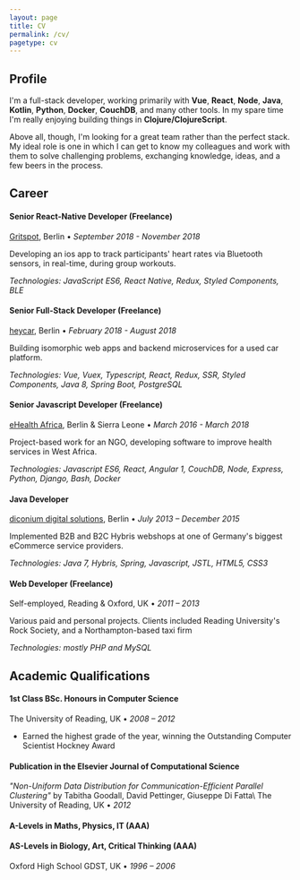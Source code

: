 ```yaml
---
layout: page
title: CV
permalink: /cv/
pagetype: cv
---
```


## Profile

I'm a full-stack developer, working primarily with **Vue**, **React**, **Node**, **Java**, **Kotlin**, **Python**, **Docker**, **CouchDB**, and many other tools. In my spare time I'm really enjoying building things in **Clojure/ClojureScript**.

Above all, though, I'm looking for a great team rather than the perfect stack. My ideal role is one in which I can get to know my colleagues and work with them to solve challenging problems, exchanging knowledge, ideas, and a few beers in the process.

## Career

#### **Senior React-Native Developer (Freelance)**
[Gritspot][gritspot], Berlin &#8226; *September 2018 - November 2018*

Developing an ios app to track participants' heart rates via Bluetooth sensors, in real-time, during group workouts.

*Technologies: JavaScript ES6, React Native, Redux, Styled Components, BLE*


#### **Senior Full-Stack Developer (Freelance)**
[heycar][heycar], Berlin &#8226; *February 2018 - August 2018*

Building isomorphic web apps and backend microservices for a used car platform.

*Technologies: Vue, Vuex, Typescript, React, Redux, SSR, Styled Components, Java 8, Spring Boot, PostgreSQL*


#### **Senior Javascript Developer (Freelance)**
[eHealth Africa][eHA], Berlin & Sierra Leone &#8226; *March 2016 - March 2018*

Project-based work for an NGO, developing software to improve health services in West Africa.

*Technologies: Javascript ES6, React, Angular 1, CouchDB, Node, Express, Python, Django, Bash, Docker*


#### **Java Developer**
[diconium digital solutions][dmc], Berlin &#8226; *July 2013 – December 2015*

Implemented B2B and B2C Hybris webshops at one of Germany's biggest eCommerce service providers.

*Technologies: Java 7, Hybris, Spring, Javascript, JSTL, HTML5, CSS3*

#### **Web Developer (Freelance)**
Self-employed, Reading & Oxford, UK  &#8226; *2011 – 2013*

Various paid and personal projects. Clients included Reading University's Rock Society, and a Northampton-based taxi firm

*Technologies: mostly PHP and MySQL*

[gritspot]: https://www.gritspot.com/
[eHA]: https://www.ehealthafrica.org/
[heycar]: https://www.hey.car/
[dmc]: https://diconium.com/
[cv]: ???




## Academic Qualifications

#### 1st Class BSc. Honours in Computer Science 

The University of Reading, UK  &#8226; *2008 – 2012*

* Earned the highest grade of the year, winning the Outstanding Computer Scientist Hockney Award

#### Publication in the Elsevier Journal of Computational Science
*"Non-Uniform Data Distribution for Communication-Efficient Parallel Clustering"* by Tabitha Goodall, David Pettinger, Giuseppe Di Fatta\\
The University of Reading, UK  &#8226; *2012*

#### A-Levels in Maths, Physics, IT (AAA)
#### AS-Levels in Biology, Art, Critical Thinking (AAA)
Oxford High School GDST, UK &#8226; *1996 – 2006*